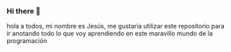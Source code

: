 ### Hi there 👋
hola a todos, mi nombre es Jesús, me gustaría utilizar este repositorio para ir anotando todo lo que voy aprendiendo en este maravillo mundo de la programación
<!--
**ajmd97/ajmd97** is a ✨ _special_ ✨ repository because its `README.md` (this file) appears on your GitHub profile.

Here are some ideas to get you started:

- 🔭 I’m currently working on ...
- 🌱 I’m currently learning ...
- 👯 I’m looking to collaborate on ...
- 🤔 I’m looking for help with ...
- 💬 Ask me about ...
- 📫 How to reach me: ...
- 😄 Pronouns: ...
- ⚡ Fun fact: ...
-->
